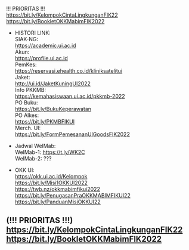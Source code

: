 !!! PRIORITAS !!!  
https://bit.ly/KelompokCintaLingkunganFIK22  
https://bit.ly/BookletOKKMabimFIK2022  

- HISTORI LINK:  
SIAK-NG:  
https://academic.ui.ac.id  
Akun:  
https://profile.ui.ac.id  
PemKes:  
https://reservasi.ehealth.co.id/kliniksatelitui  
Jaket:  
http://ui.id/JaketKuningUI2022  
Info PKKMB:  
https://kemahasiswaan.ui.ac.id/pkkmb-2022  
PO Buku:  
https://bit.ly/BukuKeperawatan  
PO Alkes:  
https://bit.ly/PKMBFIKUI  
Merch. UI:  
https://bit.ly/FormPemesananUIGoodsFIK2022  
  
- Jadwal WelMab:  
WelMab-1: https://t.ly/WK2C  
WelMab-2: ???  
  
- OKK UI:  
https://okk.ui.ac.id/Kelompok  
https://bit.ly/Misi1OKKUI2022  
https://twb.nz/okkmabimfikui2022  
https://bit.ly/PenugasanPraOKKMABIMFIKUI22  
https://bit.ly/PanduanMisiOKKUI22  
  
(!!! PRIORITAS !!!)  
https://bit.ly/KelompokCintaLingkunganFIK22  
https://bit.ly/BookletOKKMabimFIK2022  
-
 
